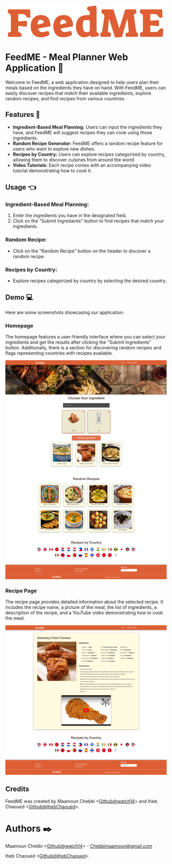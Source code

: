![Alt text](Pictures/logo-Orange.png)
# 

# FeedME - Meal Planner Web Application 🥞

Welcome to FeedME, a web application designed to help users plan their meals based on the ingredients they have on hand. With FeedME, users can easily discover recipes that match their available ingredients, explore random recipes, and find recipes from various countries.

## Features 🔎
- **Ingredient-Based Meal Planning:** Users can input the ingredients they have, and FeedME will suggest recipes they can cook using those ingredients.
- **Random Recipe Generator:** FeedME offers a random recipe feature for users who want to explore new dishes.
- **Recipes by Country:** Users can explore recipes categorized by country, allowing them to discover cuisines from around the world.
- **Video Tutorials:** Each recipe comes with an accompanying video tutorial demonstrating how to cook it.


## Usage 👈
### Ingredient-Based Meal Planning:
1. Enter the ingredients you have in the designated field.
2. Click on the "Submit Ingredaints" button to find recipes that match your ingredients.

### Random Recipe:
- Click on the "Random Recipe" button on the header to discover a random recipe.

### Recipes by Country:
- Explore recipes categorized by country by selecting the desired country.

## Demo 💻

Here are some screenshots showcasing our application:
### Homepage
The homepage features a user-friendly interface where you can select your ingredients and get the results after clicking the "Submit Ingredients" button. Additionally, there is a section for discovering random recipes and flags representing countries with recipes available.

![](pictures/home_page.png)


### Recipe Page
The recipe page provides detailed information about the selected recipe. It includes the recipe name, a picture of the meal, the list of ingredients, a description of the recipe, and a YouTube video demonstrating how to cook the meal.

![](pictures/recipe_page.png)

## Credits
FeedME was created by Maamoun Chebbi <[Github@watch14](https://github.com/watch14)> 
and Iheb Chaoued <[Github@IhebChaoued](https://github.com/IhebChaoued)>.


# Authors ✒️
Maamoun Chebbi <[Github@watch14](https://github.com/watch14)> - Chebbimaamoun@gmail.com

Iheb Chaoued <[Github@IhebChaoued](https://github.com/IhebChaoued)>